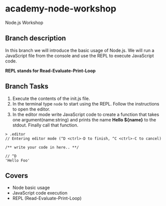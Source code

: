 # academy-node-workshop

Node.js Workshop

## Branch description

In this branch we will introduce the basic usage of Node.js.
We will run a JavaScript file from the console and use the REPL to execute JavaScript code. 

__REPL stands for Read-Evaluate-Print-Loop__

## Branch Tasks

1. Execute the contents of the init.js file.
2. In the terminal type ```node``` to start using the REPL. Follow the instructions to open the editor.
3. In the editor mode write JavaScript code to create a function that takes one argument(name:string) and prints the name
__Hello ${name}__ to the stdout. Finally call that function.

```
> .editor
// Entering editor mode (^D <ctrl>-D to finish, ^C <ctrl>-C to cancel)

/** write your code in here.. **/

// ^D
'Hello Foo'
```

## Covers

- Node basic usage
- JavaScript code execution
- REPL (Read-Evaluate-Print-Loop)
